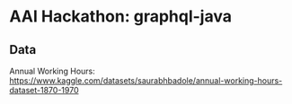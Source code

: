 # AAI Hackathon: graphql-java

## Data
Annual Working Hours: https://www.kaggle.com/datasets/saurabhbadole/annual-working-hours-dataset-1870-1970